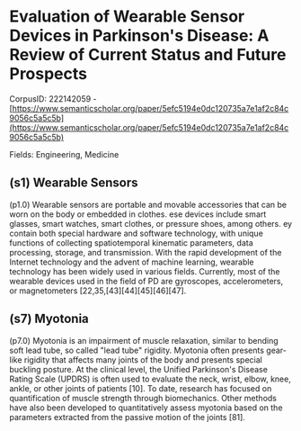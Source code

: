 # Evaluation of Wearable Sensor Devices in Parkinson's Disease: A Review of Current Status and Future Prospects

CorpusID: 222142059 - [https://www.semanticscholar.org/paper/5efc5194e0dc120735a7e1af2c84c9056c5a5c5b](https://www.semanticscholar.org/paper/5efc5194e0dc120735a7e1af2c84c9056c5a5c5b)

Fields: Engineering, Medicine

## (s1) Wearable Sensors
(p1.0) Wearable sensors are portable and movable accessories that can be worn on the body or embedded in clothes. ese devices include smart glasses, smart watches, smart clothes, or pressure shoes, among others. ey contain both special hardware and software technology, with unique functions of collecting spatiotemporal kinematic parameters, data processing, storage, and transmission. With the rapid development of the Internet technology and the advent of machine learning, wearable technology has been widely used in various fields. Currently, most of the wearable devices used in the field of PD are gyroscopes, accelerometers, or magnetometers [22,35,[43][44][45][46][47].
## (s7) Myotonia
(p7.0) Myotonia is an impairment of muscle relaxation, similar to bending soft lead tube, so called "lead tube" rigidity. Myotonia often presents gear-like rigidity that affects many joints of the body and presents special buckling posture. At the clinical level, the Unified Parkinson's Disease Rating Scale (UPDRS) is often used to evaluate the neck, wrist, elbow, knee, ankle, or other joints of patients [10]. To date, research has focused on quantification of muscle strength through biomechanics. Other methods have also been developed to quantitatively assess myotonia based on the parameters extracted from the passive motion of the joints [81].
